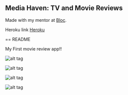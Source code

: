 ## Media Haven: TV and Movie Reviews

Made with my mentor at [Bloc](http://bloc.io).

Heroku link [Heroku](http://avyishimediahaven.herokuapp.com)

== README

My First movie review app!!

![alt tag](https://cloud.githubusercontent.com/assets/6601494/5450014/e3aa76c8-84b3-11e4-88fc-031cf93b734d.jpg)

![alt tag](https://cloud.githubusercontent.com/assets/6601494/5450015/e3aaf850-84b3-11e4-80aa-75672c200e8b.jpg)

![alt tag](https://cloud.githubusercontent.com/assets/6601494/5450017/e3b10bf0-84b3-11e4-92d1-4b3211dfbdb5.jpg)

![alt tag](https://cloud.githubusercontent.com/assets/6601494/5450069/eb16daea-84b4-11e4-84c8-e7cf630c0d43.jpg)